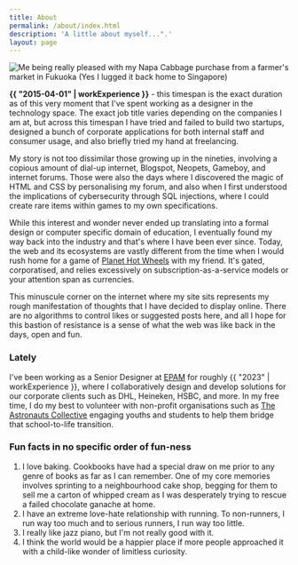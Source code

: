```yaml
---
title: About
permalink: /about/index.html
description: 'A little about myself...".'
layout: page
---
```


![Me being really pleased with my Napa Cabbage purchase from a farmer's market in Fukuoka (Yes I lugged it back home to Singapore)](/assets/images/about/about_me.jpg "Me being really pleased with my Napa Cabbage purchase from a farmer's market in Fukuoka (Yes I lugged it back home to Singapore)")


**{{ "2015-04-01" | workExperience }}** - this timespan is the exact duration as of this very moment that I've spent working as a designer in the technology space. The exact job title varies depending on the companies I am at, but across this timespan I have tried and failed to build two startups, designed a bunch of corporate applications for both internal staff and consumer usage, and also briefly tried my hand at freelancing.

My story is not too dissimilar those growing up in the nineties, involving a copious amount of dial-up internet, Blogspot, Neopets, Gameboy, and internet forums. Those were also the days where I discovered the magic of HTML and CSS by personalising my forum, and also when I first understood the implications of cybersecurity through SQL injections, where I could create rare items within games to my own specifications.

While this interest and wonder never ended up translating into a formal design or computer specific domain of education, I eventually found my way back into the industry and that's where I have been ever since. Today, the web and its ecosystems are vastly different from the time when I would rush home for a game of [Planet Hot Wheels](https://en.wikipedia.org/wiki/Planet_Hot_Wheels) with my friend. It's gated, corporatised, and relies excessively on subscription-as-a-service models or your attention span as currencies. 

This minuscule corner on the internet where my site sits represents my rough manifestation of thoughts that I have decided to display online. There are no algorithms to control likes or suggested posts here, and all I hope for this bastion of resistance is a sense of what the web was like back in the days, open and fun.

### Lately
I've been working as a Senior Designer at [EPAM](https://www.epam.com/) for roughly {{ "2023" | workExperience }}, where I collaboratively design and develop solutions for our corporate clients such as DHL, Heineken, HSBC, and more. In my free time, I do my best to volunteer with non-profit organisations such as [The Astronauts Collective](https://www.hellotac.org/) engaging youths and students to help them bridge that school-to-life transition.


### Fun facts in no specific order of fun-ness
1. I love baking. Cookbooks have had a special draw on me prior to any genre of books as far as I can remember. One of my core memories involves sprinting to a neighbourhood cake shop, begging for them to sell me a carton of whipped cream as I was desperately trying to rescue a failed chocolate ganache at home.
2. I have an extreme love-hate relationship with running. To non-runners, I run way too much and to serious runners, I run way too little.
3. I really like jazz piano, but I'm not really good with it.
4. I think the world would be a happier place if more people approached it with a child-like wonder of limitless curiosity.